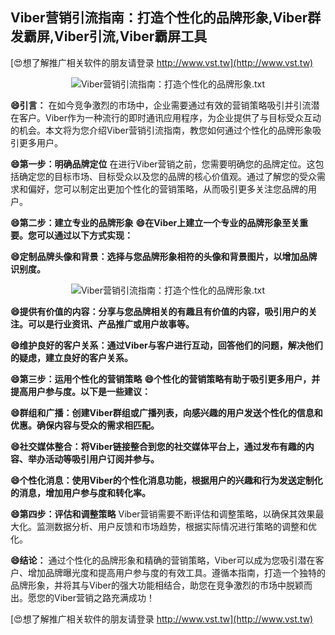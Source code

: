 ## **Viber营销引流指南：打造个性化的品牌形象,Viber群发霸屏,Viber引流,Viber霸屏工具**

[😍想了解推广相关软件的朋友请登录 http://www.vst.tw](http://www.vst.tw)

 <center><img src="https://vst.tw/MP4/tuiguang/png/8.png" alt="Viber营销引流指南：打造个性化的品牌形象.txt"></center>

**😄引言：**
在如今竞争激烈的市场中，企业需要通过有效的营销策略吸引并引流潜在客户。Viber作为一种流行的即时通讯应用程序，为企业提供了与目标受众互动的机会。本文将为您介绍Viber营销引流指南，教您如何通过个性化的品牌形象吸引更多用户。

**😄第一步：明确品牌定位**
在进行Viber营销之前，您需要明确您的品牌定位。这包括确定您的目标市场、目标受众以及您的品牌的核心价值观。通过了解您的受众需求和偏好，您可以制定出更加个性化的营销策略，从而吸引更多关注您品牌的用户。

**😄第二步：建立专业的品牌形象**
**😄在Viber上建立一个专业的品牌形象至关重要。您可以通过以下方式实现：**

**😄定制品牌头像和背景：选择与您品牌形象相符的头像和背景图片，以增加品牌识别度。**

 <center><img src="https://vst.tw/MP4/tuiguang/png/3.png" alt="Viber营销引流指南：打造个性化的品牌形象.txt"></center>

**😄提供有价值的内容：分享与您品牌相关的有趣且有价值的内容，吸引用户的关注。可以是行业资讯、产品推广或用户故事等。**

**😄维护良好的客户关系：通过Viber与客户进行互动，回答他们的问题，解决他们的疑虑，建立良好的客户关系。**

**😄第三步：运用个性化的营销策略**
**😄个性化的营销策略有助于吸引更多用户，并提高用户参与度。以下是一些建议：**

**😄群组和广播：创建Viber群组或广播列表，向感兴趣的用户发送个性化的信息和优惠。确保内容与受众的需求相匹配。**

**😄社交媒体整合：将Viber链接整合到您的社交媒体平台上，通过发布有趣的内容、举办活动等吸引用户订阅并参与。**

**😄个性化消息：使用Viber的个性化消息功能，根据用户的兴趣和行为发送定制化的消息，增加用户参与度和转化率。**

**😄第四步：评估和调整策略**
Viber营销需要不断评估和调整策略，以确保其效果最大化。监测数据分析、用户反馈和市场趋势，根据实际情况进行策略的调整和优化。

**😄结论：**
通过个性化的品牌形象和精确的营销策略，Viber可以成为您吸引潜在客户、增加品牌曝光度和提高用户参与度的有效工具。遵循本指南，打造一个独特的品牌形象，并将其与Viber的强大功能相结合，助您在竞争激烈的市场中脱颖而出。愿您的Viber营销之路充满成功！

[😍想了解推广相关软件的朋友请登录 http://www.vst.tw](http://www.vst.tw)



